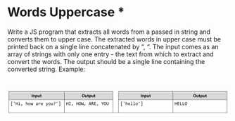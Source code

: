 # Words Uppercase *
Write a JS program that extracts all words from a passed in string and converts them to upper case.
The extracted words in upper case must be printed back on a single line concatenated by “, “.
The input comes as an array of strings with only one entry - the text from which to extract and convert the words.
The output should be a single line containing the converted string.
Example:

# ![Examples](example.png)